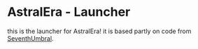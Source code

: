 # AstralEra - Launcher

this is the launcher for AstralEra! it is based partly on code from [SeventhUmbral](https://github.com/jpd002/SeventhUmbral/).